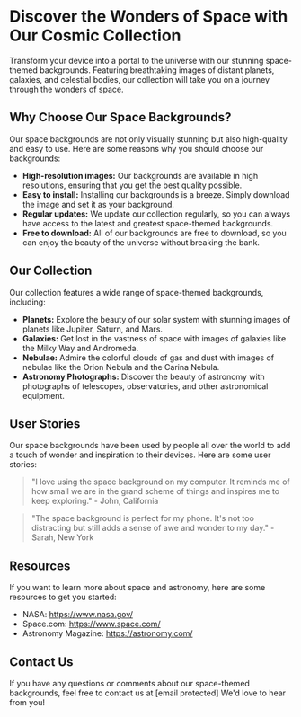 <!--font:Lato-->

# Discover the Wonders of Space with Our Cosmic Collection

Transform your device into a portal to the universe with our stunning space-themed backgrounds. Featuring breathtaking images of distant planets, galaxies, and celestial bodies, our collection will take you on a journey through the wonders of space.

## Why Choose Our Space Backgrounds?

Our space backgrounds are not only visually stunning but also high-quality and easy to use. Here are some reasons why you should choose our backgrounds:

- **High-resolution images:** Our backgrounds are available in high resolutions, ensuring that you get the best quality possible.
- **Easy to install:** Installing our backgrounds is a breeze. Simply download the image and set it as your background.
- **Regular updates:** We update our collection regularly, so you can always have access to the latest and greatest space-themed backgrounds.
- **Free to download:** All of our backgrounds are free to download, so you can enjoy the beauty of the universe without breaking the bank.

## Our Collection

Our collection features a wide range of space-themed backgrounds, including:

- **Planets:** Explore the beauty of our solar system with stunning images of planets like Jupiter, Saturn, and Mars.
- **Galaxies:** Get lost in the vastness of space with images of galaxies like the Milky Way and Andromeda.
- **Nebulae:** Admire the colorful clouds of gas and dust with images of nebulae like the Orion Nebula and the Carina Nebula.
- **Astronomy Photographs:** Discover the beauty of astronomy with photographs of telescopes, observatories, and other astronomical equipment.

## User Stories

Our space backgrounds have been used by people all over the world to add a touch of wonder and inspiration to their devices. Here are some user stories:

> "I love using the space background on my computer. It reminds me of how small we are in the grand scheme of things and inspires me to keep exploring." - John, California

> "The space background is perfect for my phone. It's not too distracting but still adds a sense of awe and wonder to my day." - Sarah, New York

## Resources

If you want to learn more about space and astronomy, here are some resources to get you started:

- NASA: https://www.nasa.gov/
- Space.com: https://www.space.com/
- Astronomy Magazine: https://astronomy.com/

## Contact Us

If you have any questions or comments about our space-themed backgrounds, feel free to contact us at [email protected] We'd love to hear from you!

<!--

Write me content for website with wallpaper which alt text is:

"A photograph of a glacier on a distant planet, with the blue and white colors contrasting against the dark sky."

The name/title of the page should not be 1:1 copy of the alt text but rather a real content of the website which is using this wallpaper.

- Use markdown format 
- Start with heading
- Heading should be short and concise
- The content should look like a real website 
- The website should not be about the wallpaper, wallpaper is just a related background
- Heading should be contain work "wallpaper" or "background"
- Include real sections like references, contact, user stories, etc. use things relevant to the page purpose.
- Feel free to use structure like headings, bullets, numbering, blockquotes, paragraphs, horizontal lines, etc.
- You can use formatting like bold or _italic_
- You can include UTF-8 emojis
- Links should be only #hash anchors (and you can refer to the document itself)
- Do not include images


---


# Explore the Wonders of the Universe with Our Space-Themed Wallpaper

Transform your desktop or mobile device into a window to the cosmos with our stunning space-themed wallpaper. Featuring breathtaking images of distant planets, galaxies, and celestial bodies, our collection will take you on a journey through the wonders of the universe.

## Why Choose Our Space Wallpaper?

Our space wallpaper is not only visually stunning but also high-quality and easy to use. Here are some reasons why you should choose our wallpapers:

- **High-resolution images:** Our wallpapers are available in high resolutions, ensuring that you get the best quality possible.
- **Easy to install:** Installing our wallpapers is a breeze. Simply download the image and set it as your background.
- **Regular updates:** We update our collection regularly, so you can always have access to the latest and greatest space-themed wallpapers.
- **Free to download:** All of our wallpapers are free to download, so you can enjoy the beauty of the universe without breaking the bank.

## Our Collection

Our collection features a wide range of space-themed wallpapers, including:

- **Planets:** Explore the beauty of our solar system with stunning images of planets like Jupiter, Saturn, and Mars.
- **Galaxies:** Get lost in the vastness of space with images of galaxies like the Milky Way and Andromeda.
- **Nebulae:** Admire the colorful clouds of gas and dust with images of nebulae like the Orion Nebula and the Carina Nebula.
- **Astronomy Photographs:** Discover the beauty of astronomy with photographs of telescopes, observatories, and other astronomical equipment.

## User Stories

Our space wallpaper has been used by people all over the world to add a touch of wonder and inspiration to their devices. Here are some user stories:

> "I love using the space wallpaper on my computer. It reminds me of how small we are in the grand scheme of things and inspires me to keep exploring." - John, California

> "The space wallpaper is perfect for my phone. It's not too distracting but still adds a sense of awe and wonder to my day." - Sarah, New York

## References

If you want to learn more about space and astronomy, here are some resources to get you started:

- NASA: https://www.nasa.gov/
- Space.com: https://www.space.com/
- Astronomy Magazine: https://astronomy.com/

## Contact Us

If you have any questions or comments about our space-themed wallpaper, feel free to contact us at [email protected] We'd love to hear from you!


---


Heading should not include word "wallpaper". The website should not be about the wallpaper itself, wallpaper is just a related background, rewrite whole content.


---


# Discover the Wonders of Space with Our Cosmic Collection

Transform your device into a portal to the universe with our stunning space-themed backgrounds. Featuring breathtaking images of distant planets, galaxies, and celestial bodies, our collection will take you on a journey through the wonders of space.

## Why Choose Our Space Backgrounds?

Our space backgrounds are not only visually stunning but also high-quality and easy to use. Here are some reasons why you should choose our backgrounds:

- **High-resolution images:** Our backgrounds are available in high resolutions, ensuring that you get the best quality possible.
- **Easy to install:** Installing our backgrounds is a breeze. Simply download the image and set it as your background.
- **Regular updates:** We update our collection regularly, so you can always have access to the latest and greatest space-themed backgrounds.
- **Free to download:** All of our backgrounds are free to download, so you can enjoy the beauty of the universe without breaking the bank.

## Our Collection

Our collection features a wide range of space-themed backgrounds, including:

- **Planets:** Explore the beauty of our solar system with stunning images of planets like Jupiter, Saturn, and Mars.
- **Galaxies:** Get lost in the vastness of space with images of galaxies like the Milky Way and Andromeda.
- **Nebulae:** Admire the colorful clouds of gas and dust with images of nebulae like the Orion Nebula and the Carina Nebula.
- **Astronomy Photographs:** Discover the beauty of astronomy with photographs of telescopes, observatories, and other astronomical equipment.

## User Stories

Our space backgrounds have been used by people all over the world to add a touch of wonder and inspiration to their devices. Here are some user stories:

> "I love using the space background on my computer. It reminds me of how small we are in the grand scheme of things and inspires me to keep exploring." - John, California

> "The space background is perfect for my phone. It's not too distracting but still adds a sense of awe and wonder to my day." - Sarah, New York

## Resources

If you want to learn more about space and astronomy, here are some resources to get you started:

- NASA: https://www.nasa.gov/
- Space.com: https://www.space.com/
- Astronomy Magazine: https://astronomy.com/

## Contact Us

If you have any questions or comments about our space-themed backgrounds, feel free to contact us at [email protected] We'd love to hear from you!

-->
